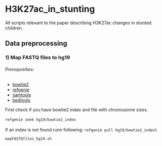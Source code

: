 # H3K27ac_in_stunting
All scripts relevant to the paper describing H3K27ac changes in stunted children.

## Data preprocessing
### 1) Map FASTQ files to hg19
###### Prerequisities:
+ [bowtie2](http://bowtie-bio.sourceforge.net/bowtie2/index.shtml)
+ [refgenie](http://refgenie.databio.org/en/latest/)
+ [samtools](http://www.htslib.org/)
+ [bedtools](https://bedtools.readthedocs.io/en/latest/index.html)

First check if you have bowtie2 index and file with chromosome sizes.\
<br />
`refgenie seek hg19/bowtie2_index`\
<br />
If an index is not found runn following: 
`refgenie pull hg19/bowtie2_index`\

`mapFASTQfiles_hg19.sh `
